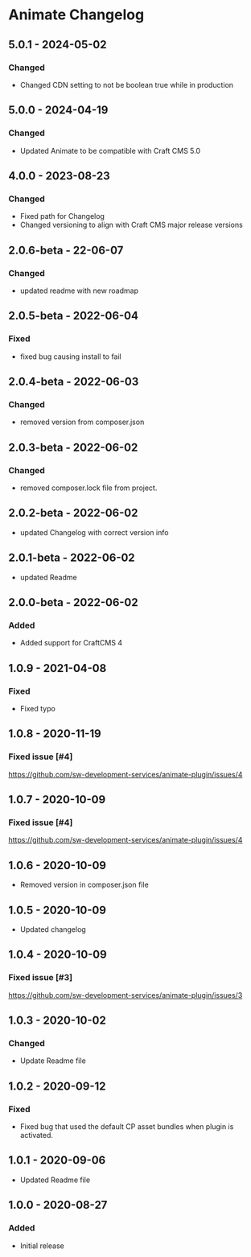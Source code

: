 # Animate Changelog

## 5.0.1 - 2024-05-02
### Changed
- Changed CDN setting to not be boolean true while in production 

## 5.0.0 - 2024-04-19
### Changed
- Updated Animate to be compatible with Craft CMS 5.0

## 4.0.0 - 2023-08-23
### Changed
- Fixed path for Changelog
- Changed versioning to align with Craft CMS major release versions 

## 2.0.6-beta - 22-06-07
### Changed
- updated readme with new roadmap

## 2.0.5-beta - 2022-06-04
### Fixed
- fixed bug causing install to fail

## 2.0.4-beta - 2022-06-03
### Changed
- removed version from composer.json

## 2.0.3-beta - 2022-06-02
### Changed
- removed composer.lock file from project.

## 2.0.2-beta - 2022-06-02
- updated Changelog with correct version info

## 2.0.1-beta - 2022-06-02
- updated Readme

## 2.0.0-beta - 2022-06-02
### Added
- Added support for CraftCMS 4 

## 1.0.9 - 2021-04-08
### Fixed
- Fixed typo


## 1.0.8 - 2020-11-19
### Fixed issue [#4]  
https://github.com/sw-development-services/animate-plugin/issues/4

## 1.0.7 - 2020-10-09
### Fixed issue [#4]  
https://github.com/sw-development-services/animate-plugin/issues/4

## 1.0.6 - 2020-10-09
- Removed version in composer.json file

## 1.0.5 - 2020-10-09
- Updated changelog

## 1.0.4 - 2020-10-09
### Fixed issue [#3]
https://github.com/sw-development-services/animate-plugin/issues/3

## 1.0.3 - 2020-10-02
### Changed
- Update Readme file


## 1.0.2 - 2020-09-12
### Fixed
- Fixed bug that used the default CP asset bundles when plugin is activated.

## 1.0.1 - 2020-09-06

- Updated Readme file

## 1.0.0 - 2020-08-27
### Added
- Initial release
